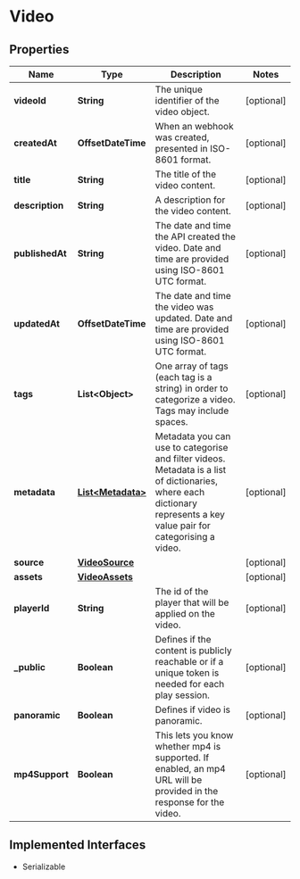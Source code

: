 

# Video

## Properties

Name | Type | Description | Notes
------------ | ------------- | ------------- | -------------
**videoId** | **String** | The unique identifier of the video object. |  [optional]
**createdAt** | **OffsetDateTime** | When an webhook was created, presented in ISO-8601 format. |  [optional]
**title** | **String** | The title of the video content.  |  [optional]
**description** | **String** | A description for the video content.  |  [optional]
**publishedAt** | **String** | The date and time the API created the video. Date and time are provided using ISO-8601 UTC format. |  [optional]
**updatedAt** | **OffsetDateTime** | The date and time the video was updated. Date and time are provided using ISO-8601 UTC format. |  [optional]
**tags** | **List&lt;Object&gt;** | One array of tags (each tag is a string) in order to categorize a video. Tags may include spaces.   |  [optional]
**metadata** | [**List&lt;Metadata&gt;**](Metadata.md) | Metadata you can use to categorise and filter videos. Metadata is a list of dictionaries, where each dictionary represents a key value pair for categorising a video.   |  [optional]
**source** | [**VideoSource**](VideoSource.md) |  |  [optional]
**assets** | [**VideoAssets**](VideoAssets.md) |  |  [optional]
**playerId** | **String** | The id of the player that will be applied on the video.  |  [optional]
**_public** | **Boolean** | Defines if the content is publicly reachable or if a unique token is needed for each play session.  |  [optional]
**panoramic** | **Boolean** | Defines if video is panoramic.  |  [optional]
**mp4Support** | **Boolean** | This lets you know whether mp4 is supported. If enabled, an mp4 URL will be provided in the response for the video.  |  [optional]


## Implemented Interfaces

* Serializable


